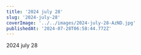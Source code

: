 ```yaml
---
title: '2024 july 28'
slug: '2024-july-28'
coverImage: '../../images/2024-july-28-AzND.jpg'
publishedAt: '2024-07-28T06:58:44.772Z'
---
```


2024 july 28